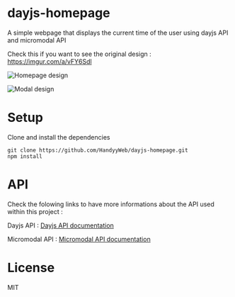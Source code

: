 # dayjs-homepage

A simple webpage that displays the current time of the user using dayjs API and micromodal API

Check this if you want to see the original design : https://imgur.com/a/vFY6Sdl

![Homepage design](<assets/Capture d'écran 2023-09-28 140132.png>)

![Modal design](<assets/Capture d'écran 2023-09-28 140203.png>)

# Setup

Clone and install the dependencies

```
git clone https://github.com/HandyyWeb/dayjs-homepage.git
npm install
```

# API

Check the folowing links to have more informations about the API used within this project :

Dayjs API : [Dayjs API documentation](https://day.js.org/docs/en/installation/installation)

Micromodal API : [Micromodal API documentation](https://micromodal.vercel.app/)

# License

MIT
